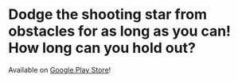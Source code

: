 # Dodge the shooting star from obstacles for as long as you can! How long can you hold out?

Available on [Google Play Store](https://play.google.com/store/apps/details?id=com.Bertasso.StarRace)!
